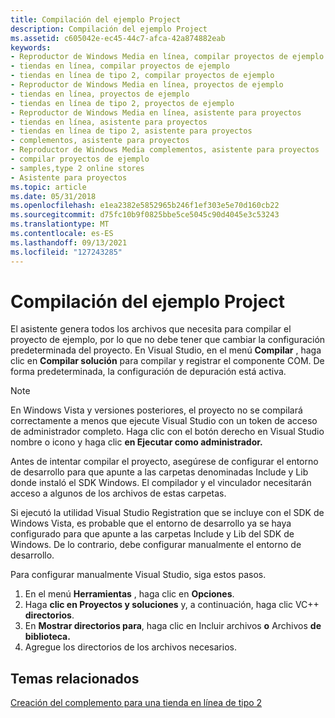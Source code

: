 ```yaml
---
title: Compilación del ejemplo Project
description: Compilación del ejemplo Project
ms.assetid: c605042e-ec45-44c7-afca-42a874882eab
keywords:
- Reproductor de Windows Media en línea, compilar proyectos de ejemplo
- tiendas en línea, compilar proyectos de ejemplo
- tiendas en línea de tipo 2, compilar proyectos de ejemplo
- Reproductor de Windows Media en línea, proyectos de ejemplo
- tiendas en línea, proyectos de ejemplo
- tiendas en línea de tipo 2, proyectos de ejemplo
- Reproductor de Windows Media en línea, asistente para proyectos
- tiendas en línea, asistente para proyectos
- tiendas en línea de tipo 2, asistente para proyectos
- complementos, asistente para proyectos
- Reproductor de Windows Media complementos, asistente para proyectos
- compilar proyectos de ejemplo
- samples,type 2 online stores
- Asistente para proyectos
ms.topic: article
ms.date: 05/31/2018
ms.openlocfilehash: e1ea2382e5852965b246f1ef303e5e70d160cb22
ms.sourcegitcommit: d75fc10b9f0825bbe5ce5045c90d4045e3c53243
ms.translationtype: MT
ms.contentlocale: es-ES
ms.lasthandoff: 09/13/2021
ms.locfileid: "127243285"
---
```

# <a name="compiling-the-sample-project"></a>Compilación del ejemplo Project

El asistente genera todos los archivos que necesita para compilar el proyecto de ejemplo, por lo que no debe tener que cambiar la configuración predeterminada del proyecto. En Visual Studio, en el menú **Compilar** , haga clic en **Compilar solución** para compilar y registrar el componente COM. De forma predeterminada, la configuración de depuración está activa.

> [!Note]  
> En Windows Vista y versiones posteriores, el proyecto no se compilará correctamente a menos que ejecute Visual Studio con un token de acceso de administrador completo. Haga clic con el botón derecho en Visual Studio nombre o icono y haga clic **en Ejecutar como administrador.**

 

Antes de intentar compilar el proyecto, asegúrese de configurar el entorno de desarrollo para que apunte a las carpetas denominadas Include y Lib donde instaló el SDK Windows. El compilador y el vinculador necesitarán acceso a algunos de los archivos de estas carpetas.

Si ejecutó la utilidad Visual Studio Registration que se incluye con el SDK de Windows Vista, es probable que el entorno de desarrollo ya se haya configurado para que apunte a las carpetas Include y Lib del SDK de Windows. De lo contrario, debe configurar manualmente el entorno de desarrollo.

Para configurar manualmente Visual Studio, siga estos pasos.

1.  En el menú **Herramientas** , haga clic en **Opciones**.
2.  Haga **clic en Proyectos y soluciones** y, a continuación, haga clic VC++ **directorios**.
3.  En **Mostrar directorios para**, haga clic en Incluir archivos **o** Archivos **de biblioteca.**
4.  Agregue los directorios de los archivos necesarios.

## <a name="related-topics"></a>Temas relacionados

<dl> <dt>

[Creación del complemento para una tienda en línea de tipo 2](building-the-plug-in-for-a-type-2-online-store.md)
</dt> </dl>

 

 




